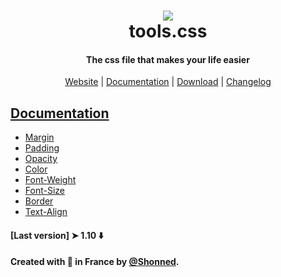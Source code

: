 <h1 align="center">
  <a href="https://shonned.github.io/tools-css/"><img src="https://i.ibb.co/fSRkFYY/banner.png" /></a>
  <br>
  tools.css
</h1>

<h4 align="center">The css file that makes your life easier</h4>

<p align="center">
  <a href="https://shonned.github.io/tools-css/">Website</a>&nbsp;|&nbsp;<a href="#documentation">Documentation</a>&nbsp;|&nbsp;<a href="https://github.com/Shonned/GETTools/releases">Download</a>&nbsp;|&nbsp;<a href="CHANGELOG.md">Changelog</a>
</p>
  
## [Documentation](https://shonned.github.io/tools-css/doc.html)

* [Margin](https://shonned.github.io/tools-css/doc.html#Margin)
* [Padding](https://shonned.github.io/tools-css/doc.html#Padding)
* [Opacity](https://shonned.github.io/tools-css/doc.html#Opacity)
* [Color](https://shonned.github.io/tools-css/doc.html#Color)
* [Font-Weight](https://shonned.github.io/tools-css/doc.html#FW)
* [Font-Size](https://shonned.github.io/tools-css/doc.html#FS)
* [Border](https://shonned.github.io/tools-css/doc.html#B)
* [Text-Align](https://shonned.github.io/tools-css/doc.html#TA)

#### [Last version] ➤ 1.10 ⬇️
#### Created with 🥖 in France by [@Shonned](https://github.com/Shonned/).

